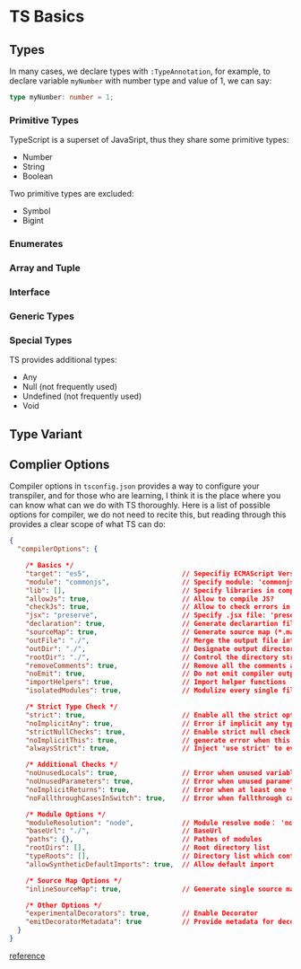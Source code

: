 # TS Basics

## Types 
In many cases, we declare types with ```:TypeAnnotation```, for example, to declare variable ```myNumber``` with number type and value of 1, we can say: 
```typescript
type myNumber: number = 1;
```
###  Primitive Types
TypeScript is a superset of JavaSript, thus they share some primitive types: 
- Number
- String
- Boolean

Two primitive types are excluded: 
- Symbol
- Bigint

### Enumerates

### Array and Tuple

### Interface

### Generic Types
### Special Types
TS provides additional types: 
- Any
- Null (not frequently used)
- Undefined (not frequently used)
- Void

## Type Variant

## Complier Options
Compiler options in ```tsconfig.json``` provides a way to configure your transpiler, and for those who are learning, I think it is the place where you can know what can we do with TS thoroughly. Here is a list of possible options for compiler, we do not need to recite this, but reading through this provides a clear scope of what TS can do: 
```json
{
  "compilerOptions": {

    /* Basics */
    "target": "es5",                       // Sepecifiy ECMAScript Version:'ES3' (default), 'ES5', 'ES6'/'ES2015', 'ES2016', 'ES2017', or 'ESNEXT'
    "module": "commonjs",                  // Specify module: 'commonjs', 'amd', 'system', 'umd' or 'es2015'
    "lib": [],                             // Specify libraries in compilation
    "allowJs": true,                       // Allow to compile JS?
    "checkJs": true,                       // Allow to check errors in JS?
    "jsx": "preserve",                     // Specify .jsx file: 'preserve', 'react-native', or 'react'
    "declaration": true,                   // Generate declarartion file (*.d.ts)
    "sourceMap": true,                     // Generate source map (*.map)
    "outFile": "./",                       // Merge the output file into 1 file
    "outDir": "./",                        // Designate output directory
    "rootDir": "./",                       // Control the directory structure --outDir.
    "removeComments": true,                // Remove all the comments after transpile
    "noEmit": true,                        // Do not emit compiler output files
    "importHelpers": true,                 // Import helper functions
    "isolatedModules": true,               // Modulize every single file

    /* Strict Type Check */
    "strict": true,                        // Enable all the strict options? 
    "noImplicitAny": true,                 // Error if implicit any type
    "strictNullChecks": true,              // Enable strict null check
    "noImplicitThis": true,                // generate error when this is any type
    "alwaysStrict": true,                  // Inject 'use strict' to every file, and check modules under strict mode

    /* Additional Checks */
    "noUnusedLocals": true,                // Error when unused variables
    "noUnusedParameters": true,            // Error when unused parameters
    "noImplicitReturns": true,             // Error when at least one function without return value
    "noFallthroughCasesInSwitch": true,    // Error when fallthrough cases (make sure every case followed by break or return)

    /* Module Options */
    "moduleResolution": "node",            // Module resolve mode： 'node' (Node.js) or 'classic' (TypeScript pre-1.6)
    "baseUrl": "./",                       // BaseUrl 
    "paths": {},                           // Pathes of modules
    "rootDirs": [],                        // Root directory list
    "typeRoots": [],                       // Directory list which contains type specification
    "allowSyntheticDefaultImports": true,  // Allow default import

    /* Source Map Options */
    "inlineSourceMap": true,               // Generate single source map

    /* Other Options */
    "experimentalDecorators": true,        // Enable Decorator
    "emitDecoratorMetadata": true          // Provide metadata for decorator
  }
}
```
[reference](https://jkchao.github.io/typescript-book-chinese/project/compilationContext.html#%E5%9F%BA%E7%A1%80) 
